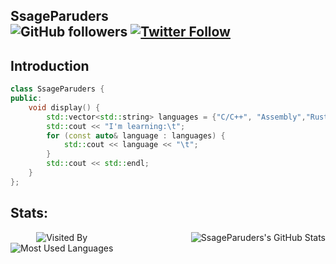 ## SsageParuders <br><img alt="GitHub followers" src="https://img.shields.io/github/followers/SsageParuders?style=social" /> <a href="https://x.com/SsageParuders"><img alt="Twitter Follow" src="https://img.shields.io/twitter/follow/SsageParuders?style=social"></a>

## Introduction

```cpp
class SsageParuders {
public:
    void display() {
        std::vector<std::string> languages = {"C/C++", "Assembly","Rust","Go", "Objective-C"};
        std::cout << "I'm learning:\t";
        for (const auto& language : languages) {
            std::cout << language << "\t";
        }
        std::cout << std::endl;
    }
};
```

## Stats:

<div style="display: flex; justify-content: space-between; align-items: flex-start; width: 100%;">
  <!-- 左侧内容 -->
  <div style="display: flex; flex-direction: column; align-items: center; margin-right: 20px;">
    <img src="https://count.getloli.com/get/@SsageParuders?theme=gelbooru" alt="Visited By" />
    <img src="https://github-readme-stats.vercel.app/api/top-langs/?username=SsageParuders&layout=compact&title_color=fff&icon_color=79ff97&text_color=9f9f9f&bg_color=151515" alt="Most Used Languages" />
  </div>

  <!-- 右侧内容 -->
  <div style="margin-left: 20px;">
    <img src="https://github-readme-stats.vercel.app/api?username=SsageParuders&include_all_commits=true&show_icons=true&title_color=fff&icon_color=79ff97&text_color=9f9f9f&bg_color=151515" alt="SsageParuders's GitHub Stats" />
  </div>
</div>
